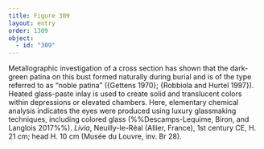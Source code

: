 ```yaml
---
title: Figure 309
layout: entry
order: 1309
object:
  - id: "309"
---
```


Metallographic investigation of a cross section has shown that the dark-green patina on this bust formed naturally during burial and is of the type referred to as “noble patina” ({Gettens 1970}; {Robbiola and Hurtel 1997}). Heated glass-paste inlay is used to create solid and translucent colors within depressions or elevated chambers. Here, elementary chemical analysis indicates the eyes were produced using luxury glassmaking techniques, including colored glass (%%Descamps-Lequime, Biron, and Langlois 2017%%). *Livia*, Neuilly-le-Réal (Allier, France), 1st century CE, H. 21 cm; head H. 10 cm (Musée du Louvre, inv. Br 28).
